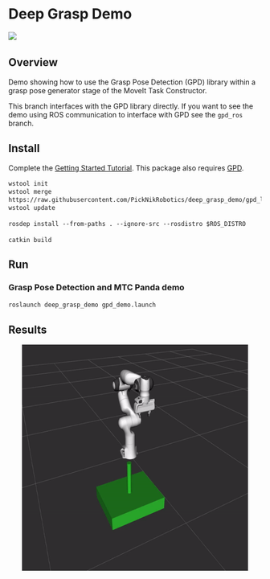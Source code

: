 # Deep Grasp Demo
<img src="https://picknik.ai/assets/images/logo.jpg" width="120">

## Overview
Demo showing how to use the Grasp Pose Detection (GPD) library within a grasp pose generator stage of the MoveIt Task Constructor.

This branch interfaces with the GPD library directly. If you want to see the demo using ROS communication to interface with GPD see the `gpd_ros` branch.

## Install
Complete the [Getting Started Tutorial](https://ros-planning.github.io/moveit_tutorials/doc/getting_started/getting_started.html). This package also requires [GPD](https://github.com/atenpas/gpd).

    wstool init
    wstool merge https://raw.githubusercontent.com/PickNikRobotics/deep_grasp_demo/gpd_lib/.rosinstall
    wstool update

    rosdep install --from-paths . --ignore-src --rosdistro $ROS_DISTRO

    catkin build

## Run
### Grasp Pose Detection and MTC Panda demo
```
roslaunch deep_grasp_demo gpd_demo.launch
```

## Results
<p align="center">
  <img src="media/mtc_gpd_panda.gif" width="450" height="450"/>
</p>
